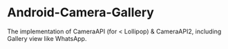 # Android-Camera-Gallery
The implementation of CameraAPI (for &lt; Lollipop) &amp; CameraAPI2, including Gallery view like WhatsApp.
